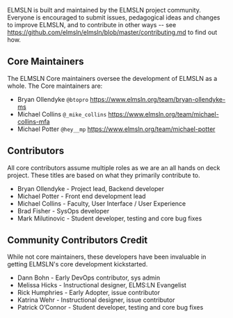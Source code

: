 ELMSLN is built and maintained by the ELMSLN project community. Everyone is
encouraged to submit issues, pedagogical ideas and changes to improve ELMSLN, and to
contribute in other ways -- see https://github.com/elmsln/elmsln/blob/master/contributing.md to find out
how.

Core Maintainers
------------------

The ELMSLN Core maintainers oversee the development of ELMSLN as a whole.
The Core maintainers are:

- Bryan Ollendyke `@btopro` https://www.elmsln.org/team/bryan-ollendyke-ms
- Michael Collins `@_mike_collins` https://www.elmsln.org/team/michael-collins-mfa
- Michael Potter `@hey__mp` https://www.elmsln.org/team/michael-potter


Contributors
---------------------
All core contributors assume multiple roles as we are an all hands on deck project. These titles are based on what they primarily contribute to.
- Bryan Ollendyke - Project lead, Backend developer
- Michael Potter - Front end development lead
- Michael Collins - Faculty, User Interface / User Experience
- Brad Fisher - SysOps developer
- Mark Milutinovic - Student developer, testing and core bug fixes


Community Contributors Credit
---------------------
While not core maintainers, these developers have been invaluable in getting ELMSLN's core development kickstarted.
- Dann Bohn - Early DevOps contributor, sys admin
- Melissa Hicks - Instructional designer, ELMS:LN Evangelist
- Rick Humphries - Early Adopter, issue contributor
- Katrina Wehr - Instructional designer, issue contributor
- Patrick O’Connor - Student developer, testing and core bug fixes

